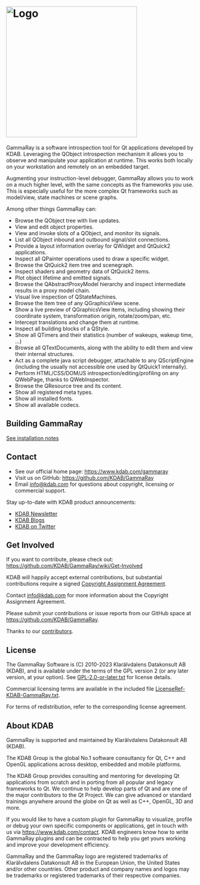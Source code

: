 <!-- markdownlint-disable-next-line MD013 MD033 -->
# <a name="title"></a> <img src="/ui/resources/gammaray/ui/light/pixmaps/GammaRay-logo.png" height="350px" title="Logo">

GammaRay is a software introspection tool for Qt applications developed by KDAB.
Leveraging the QObject introspection mechanism it allows you to observe and
manipulate your application at runtime. This works both locally on your
workstation and remotely on an embedded target.

Augmenting your instruction-level debugger, GammaRay allows you to work on a
much higher level, with the same concepts as the frameworks you use. This is
especially useful for the more complex Qt frameworks such as model/view, state
machines or scene graphs.

Among other things GammaRay can:

* Browse the QObject tree with live updates.
* View and edit object properties.
* View and invoke slots of a QObject, and monitor its signals.
* List all QObject inbound and outbound signal/slot connections.
* Provide a layout information overlay for QWidget and QtQuick2 applications.
* Inspect all QPainter operations used to draw a specific widget.
* Browse the QtQuick2 item tree and scenegraph.
* Inspect shaders and geometry data of QtQuick2 items.
* Plot object lifetime and emitted signals.
* Browse the QAbstractProxyModel hierarchy and inspect intermediate results
  in a proxy model chain.
* Visual live inspection of QStateMachines.
* Browse the item tree of any QGraphicsView scene.
* Show a live preview of QGraphicsView items, including showing their
  coordinate system, transformation origin, rotate/zoom/pan, etc.
* Intercept translations and change them at runtime.
* Inspect all building blocks of a QStyle.
* Show all QTimers and their statistics (number of wakeups, wakeup time, ...)
* Browse all QTextDocuments, along with the ability to edit them and view
  their internal structures.
* Act as a complete java script debugger, attachable to any QScriptEngine
  (including the usually not accessible one used by QtQuick1 internally).
* Perform HTML/CSS/DOM/JS introspection/editing/profiling on any QWebPage,
  thanks to QWebInspector.
* Browse the QResource tree and its content.
* Show all registered meta types.
* Show all installed fonts.
* Show all available codecs.

## Building GammaRay

[See installation notes](INSTALL.md)

## Contact

* See our official home page: <https://www.kdab.com/gammaray>
* Visit us on GitHub: <https://github.com/KDAB/GammaRay>
* Email info@kdab.com for questions about copyright, licensing or commercial support.

Stay up-to-date with KDAB product announcements:

* [KDAB Newsletter](https://news.kdab.com)
* [KDAB Blogs](https://www.kdab.com/category/blogs)
* [KDAB on Twitter](https://twitter.com/KDABQt)

## Get Involved

If you want to contribute, please check out: <https://github.com/KDAB/GammaRay/wiki/Get-Involved>

KDAB will happily accept external contributions, but substantial contributions require
a signed [Copyright Assignment Agreement](docs/GammaRay-CopyrightAssignmentForm.pdf).

Contact info@kdab.com for more information about the Copyright Assignment Agreement.

Please submit your contributions or issue reports from our GitHub space at
<https://github.com/KDAB/GammaRay>.

Thanks to our [contributors](CONTRIBUTORS.txt).

## License

The GammaRay Software is (C) 2010-2023 Klarälvdalens Datakonsult AB (KDAB),
and is available under the terms of the GPL version 2 (or any later version,
at your option).  See [GPL-2.0-or-later.txt](LICENSES/GPL-2.0-or-later.txt)
for license details.

Commercial licensing terms are available in the included file
[LicenseRef-KDAB-GammaRay.txt](LICENSES/LicenseRef-KDAB-GammaRay.txt).

For terms of redistribution, refer to the corresponding license agreement.

## About KDAB

GammaRay is supported and maintained by Klarälvdalens Datakonsult AB (KDAB).

The KDAB Group is the global No.1 software consultancy for Qt, C++ and
OpenGL applications across desktop, embedded and mobile platforms.

The KDAB Group provides consulting and mentoring for developing Qt applications
from scratch and in porting from all popular and legacy frameworks to Qt.
We continue to help develop parts of Qt and are one of the major contributors
to the Qt Project. We can give advanced or standard trainings anywhere
around the globe on Qt as well as C++, OpenGL, 3D and more.

If you would like to have a custom plugin for GammaRay to visualize, profile
or debug your own specific components or applications, get in touch with us
via <https://www.kdab.com/contact>.  KDAB engineers know how to write GammaRay
plugins and can be contracted to help you get yours working and improve your
development efficiency.

GammaRay and the GammaRay logo are registered trademarks of Klarälvdalens
Datakonsult AB in the European Union, the United States and/or other
countries.  Other product and company names and logos may be trademarks or
registered trademarks of their respective companies.

